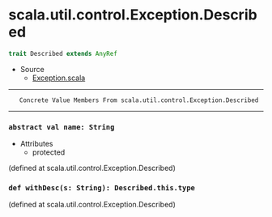 
#                    scala.util.control.Exception.Described                    #

```scala
trait Described extends AnyRef
```

* Source
  * [Exception.scala](https://github.com/scala/scala/tree/6d09a1ba5f/src/library/scala/util/control/Exception.scala#L1)


--------------------------------------------------------------------------------
       Concrete Value Members From scala.util.control.Exception.Described
--------------------------------------------------------------------------------


### `abstract val name: String`                                              ###

* Attributes
  * protected

(defined at scala.util.control.Exception.Described)


### `def withDesc(s: String): Described.this.type`                           ###
(defined at scala.util.control.Exception.Described)
